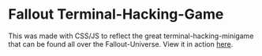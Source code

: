 # Fallout Terminal-Hacking-Game

This was made with CSS/JS to reflect the great terminal-hacking-minigame that can be found all over the Fallout-Universe.
View it in action [here](https://breakout.bernis-hideout.de).
